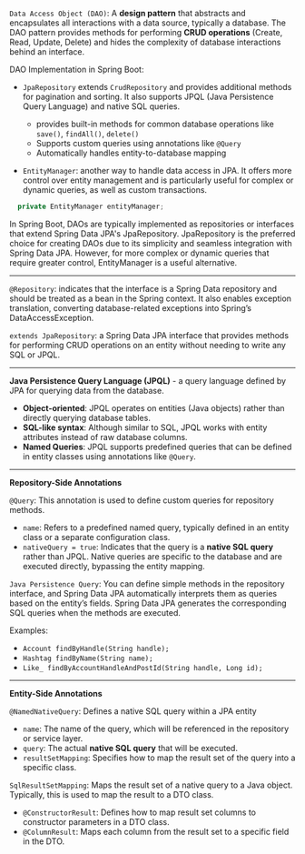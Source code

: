 `Data Access Object (DAO)`: A **design pattern** that abstracts and encapsulates all interactions with a data source, typically a database. The DAO pattern provides methods for performing **CRUD operations** (Create, Read, Update, Delete) and hides the complexity of database interactions behind an interface. 

DAO Implementation in Spring Boot:
- `JpaRepository` extends `CrudRepository` and provides additional methods for pagination and sorting. It also supports JPQL (Java Persistence Query Language) and native SQL queries.
  - provides built-in methods for common database operations like `save()`, `findAll()`, `delete()`
  - Supports custom queries using annotations like `@Query`
  - Automatically handles entity-to-database mapping

- `EntityManager`: another way to handle data access in JPA. It offers more control over entity management and is particularly useful for complex or dynamic queries, as well as custom transactions.
```Java 
  private EntityManager entityManager;
  ```

In Spring Boot, DAOs are typically implemented as repositories or interfaces that extend Spring Data JPA's JpaRepository. JpaRepository is the preferred choice for creating DAOs due to its simplicity and seamless integration with Spring Data JPA. However, for more complex or dynamic queries that require greater control, EntityManager is a useful alternative.

---

`@Repository`:  indicates that the interface is a Spring Data repository and should be treated as a bean in the Spring context. It also enables exception translation, converting database-related exceptions into Spring’s DataAccessException.

`extends JpaRepository`: a Spring Data JPA interface that provides methods for performing CRUD operations on an entity without needing to write any SQL or JPQL.

---

**Java Persistence Query Language (JPQL)** - a query language defined by JPA for querying data from the database.
- **Object-oriented**: JPQL operates on entities (Java objects) rather than directly querying database tables.
- **SQL-like syntax**: Although similar to SQL, JPQL works with entity attributes instead of raw database columns.
- **Named Queries**: JPQL supports predefined queries that can be defined in entity classes using annotations like `@Query`.
---

**Repository-Side Annotations**

`@Query`: This annotation is used to define custom queries for repository methods.
- `name`: Refers to a predefined named query, typically defined in an entity class or a separate configuration class.
- `nativeQuery = true`: Indicates that the query is a **native SQL query** rather than JPQL. Native queries are specific to the database and are executed directly, bypassing the entity mapping.

`Java Persistence Query`: You can define simple methods in the repository interface, and Spring Data JPA automatically interprets them as queries based on the entity’s fields. Spring Data JPA generates the corresponding SQL queries when the methods are executed.

Examples:
- `Account findByHandle(String handle);`
- `Hashtag findByName(String name);`
- `Like_ findByAccountHandleAndPostId(String handle, Long id);`

---
**Entity-Side Annotations**

`@NamedNativeQuery`: Defines a native SQL query within a JPA entity
- `name`: The name of the query, which will be referenced in the repository or service layer.
- `query`: The actual **native SQL query** that will be executed.
- `resultSetMapping`: Specifies how to map the result set of the query into a specific class.

`SqlResultSetMapping`: Maps the result set of a native query to a Java object. Typically, this is used to map the result to a DTO class.
- `@ConstructorResult`: Defines how to map result set columns to constructor parameters in a DTO class.
- `@ColumnResult`: Maps each column from the result set to a specific field in the DTO.